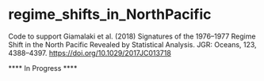 # regime_shifts_in_NorthPacific
Code to support Giamalaki et al. (2018) Signatures of the 1976–1977 Regime Shift in the North Pacific Revealed by Statistical Analysis. JGR: Oceans, 123, 4388–4397. https://doi.org/10.1029/2017JC013718

**** In Progress ****
